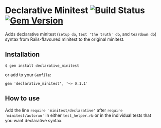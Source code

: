 # Declarative Minitest ![Build Status](https://github.com/peterzhu2118/declarative_minitest/actions/workflows/test.yml/badge.svg?branch=master) [![Gem Version](https://badge.fury.io/rb/declarative_minitest.svg)](https://badge.fury.io/rb/declarative_minitest)

Adds declarative minitest (`setup do`, `test 'the truth' do`, and `teardown do`) syntax from Rails-flavoured minitest to the original minitest.

## Installation

```
$ gem install declarative_minitest
```
or add to your `Gemfile`:
```
gem 'declarative_minitest', '~> 0.1.1'
```

## How to use

Add the line `require 'minitest/declarative'` after `require 'minitest/autorun'` in
either `test_helper.rb` or in the individual tests that you want declarative syntax.
